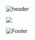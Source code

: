 
<!---
Piiii1

3.1415926535 8979323846 2643383279 5028841971 6939937510 5820974944 5923078164 0628620899 8628034825 3421170679
  8214808651 3282306647 0938446095 5058223172 5359408128 4811174502 8410270193 8521105559 6446229489 5493038196
  4428810975 6659334461 2847564823 3786783165 2712019091 4564856692 3460348610 4543266482 1339360726 0249141273
  7245870066 0631558817 4881520920 9628292540 9171536436 7892590360 0113305305 4882046652 1384146951 9415116094
  3305727036 5759591953 0921861173 8193261179 3105118548 0744623799 6274956735 1885752724 8912279381 8301194912
  9833673362 4406566430 8602139494 6395224737 1907021798 6094370277 0539217176 2931767523 8467481846 7669405132
  0005681271 4526356082 7785771342 7577896091 7363717872 1468440901 2249534301 4654958537 1050792279 6892589235
  4201995611 2129021960 8640344181 5981362977 4771309960 5187072113 4999999837 2978049951 0597317328 1609631859
  5024459455 3469083026 4252230825 3344685035 2619311881 7101000313 7838752886 5875332083 8142061717 7669147303
  5982534904 2875546873 1159562863 8823537875 9375195778 1857780532 1712268066 1300192787 6611195909 2164201989...
  
--->

![header](https://capsule-render.vercel.app/api?type=waving&color=gradient&customColorList=0,2,2,5,30&height=300&section=header&text=Hyeon9%_6in&fontSize=80)



<a href="https://github.com/Piiii1/Piiii1"><img src="https://hits.seeyoufarm.com/api/count/incr/badge.svg?url=https://github.com/Piiii1/Piiii1&count_bg=%23000000&title_bg=%23000000&icon=github.svg&icon_color=%23E7E7E7&title=GitHub&edge_flat=false)"/></a>



![Footer](https://capsule-render.vercel.app/api?type=waving&color=gradient&customColorList=0,2,2,5,30&height=200&section=footer)
